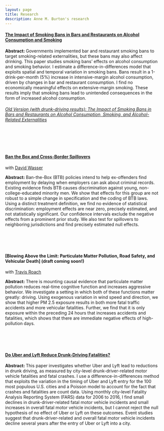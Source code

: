 ```yaml
---
layout: page
title: Research
description: Anne M. Burton's research
---
```

#### [The Impact of Smoking Bans in Bars and Restaurants on Alcohol Consumption and Smoking](https://annemburton.com/pages/working_papers/Burton_smoking_bans.pdf)

<strong> Abstract: </strong> Governments implemented bar and restaurant smoking bans to target smoking-related externalities, but these bans may also affect drinking. This paper studies smoking bans’ effects on alcohol consumption and smoking behavior. I estimate a difference-in-differences model that exploits spatial and temporal variation in smoking bans. Bans result in a 1-drink-per-month (5%) increase in intensive-margin alcohol consumption, driven by changes in bar and restaurant consumption. I find no economically meaningful effects on extensive-margin smoking. These results imply that smoking bans lead to unintended consequences in the form of increased alcohol consumption.

###### [Old Version (with drunk-driving results): The Impact of Smoking Bans in Bars and Restaurants on Alcohol Consumption, Smoking, and Alcohol-Related Externalities](https://annemburton.com/pages/working_papers/Burton_JMP.pdf)

<!--<strong> Abstract: </strong> Smoking bans in bars and restaurants are one example of the many ways in which governments intervene to correct market failures such as externalities. These bans also represent a change in a non-price determinant of demand for alcohol consumed at bars, which could affect total alcohol consumption. This paper studies the effects of smoking bans on the amount and location of alcohol consumption, smoking, and alcohol-related externalities. I use a difference-in-differences method that exploits variation in the effective dates of smoking bans in bars and restaurants across cities, counties, and states. For individuals who drink, smoking bans result in an average increase in alcohol consumption of 1 drink per month. Occasional smokers drink an additional 2 drinks per month and former smokers drink 1 additional drink per month. These increases are entirely driven by changes in bar and restaurant alcohol consumption. Smoking bans have essentially no effect on extensive-margin smoking or violent crimes. They do, however, lead to a 4% increase in fatal drunk-driving crashes in areas with a high prevalence of smoking. Taken together, these results imply that smoking bans lead to unintended consequences in the form of increased alcohol consumption and drunk driving, making their net effect on social welfare ambiguous. -->

<br/>
<br/>
<br/>


#### [Ban the Box and Cross-Border Spillovers](https://annemburton.com/pages/working_papers/Burton_Wasser_BTB_paper.pdf)

with [David Wasser](https://www.davidnwasser.com/)

<strong> Abstract: </strong> Ban-the-Box (BTB) policies intend to help ex-offenders find employment by delaying when employers can ask about criminal records. Existing evidence finds BTB causes discrimination against young, non-college-educated minority men. We show that effects for this group are not robust to a simple change in specification and the coding of BTB laws. Using a distinct treatment definition, we find no evidence of statistical discrimination: employment effects are near zero, precisely estimated, and not statistically significant. Our confidence intervals exclude the negative effects from a prominent prior study. We also test for spillovers to neighboring jurisdictions and find precisely estimated null effects.

<br/>
<br/>
<br/>


#### [Blowing Above the Limit: Particulate Matter Pollution, Road Safety, and Vehicular Death] (draft coming soon!)

with [Travis Roach](https://www.travisroach.com/)

<strong> Abstract: </strong> There is mounting causal evidence that particulate matter pollution reduces real-time cognitive function and increases aggressive behavior. We investigate a setting in which both of these functions matter greatly: driving. Using exogenous variation in wind speed and direction, we show that higher PM 2.5 exposure results in both more fatal traffic accidents and more vehicular fatalities. Further, we find that it is only exposure within the preceding 24 hours that increases accidents and fatalities, which shows that there are immediate negative effects of high-pollution days.

<br/>
<br/>
<br/>


#### [Do Uber and Lyft Reduce Drunk-Driving Fatalities?](https://annemburton.com/pages/working_papers/Burton_drunk-driving_paper.pdf)

<strong> Abstract: </strong> This paper investigates whether Uber and Lyft lead to reductions in drunk driving, as measured by city-level drunk-driver-related motor vehicle fatalities and fatal crashes. I use a difference-in-differences method that exploits the variation in the timing of Uber and Lyft entry for the 100 most populous U.S. cities and a Poisson model to account for the fact that crashes and fatalities are count data. Using monthly city-level Fatality Analysis Reporting System (FARS) data for 2006 to 2016, I find small declines in drunk-driver-related fatal motor vehicle incidents and small increases in overall fatal motor vehicle incidents, but I cannot reject the null hypothesis of no effect of Uber or Lyft on these outcomes. Event studies suggest that drunk-driver-related and overall fatal motor vehicle incidents decline several years after the entry of Uber or Lyft into a city.


<!-- #### <u>Placeholder</u>
*Placeholder for working papers someday...* -->

<!--[click here for the most recent version of the paper]({{ BASE_PATH}}/pages/working_papers/sample-working-paper.pdf)-->


<!-- Note: this is how to write a comment in HTML. Everything in here won't show up on your webpage.-->

<!--
To increase the size of the title, use fewer # in front of the paper title.
To decrease the size of the title, use more #. 
To remove the italics, remove the * before and after the description
To remove the underline from the title, remove the <u> tags (<u> and </u>)
-->
